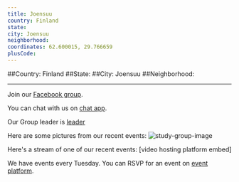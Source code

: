 ```yaml
---
title: Joensuu
country: Finland
state: 
city: Joensuu
neighborhood: 
coordinates: 62.600015, 29.766659
plusCode:
---
```


##Country: Finland
##State: 
##City: Joensuu
##Neighborhood: 
*****
Join our [Facebook group](https://www.facebook.com/groups/free.code.camp.joensuu).

You can chat with us on [chat app]().

Our Group leader is [leader]()

Here are some pictures from our recent events:
![study-group-image]()

Here's a stream of one of our recent events:
[video hosting platform embed]

We have events every Tuesday. You can RSVP for an event on [event platform]().
